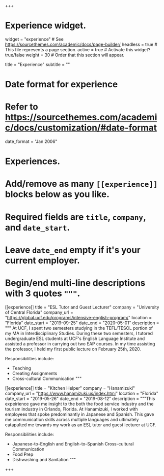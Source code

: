 +++
# Experience widget.
widget = "experience"  # See https://sourcethemes.com/academic/docs/page-builder/
headless = true  # This file represents a page section.
active = true  # Activate this widget? true/false
weight = 30  # Order that this section will appear.

title = "Experience"
subtitle = ""

# Date format for experience
#   Refer to https://sourcethemes.com/academic/docs/customization/#date-format
date_format = "Jan 2006"

# Experiences.
#   Add/remove as many `[[experience]]` blocks below as you like.
#   Required fields are `title`, `company`, and `date_start`.
#   Leave `date_end` empty if it's your current employer.
#   Begin/end multi-line descriptions with 3 quotes `"""`.
[[experience]]
  title = "ESL Tutor and Guest Lecturer"
  company = "University of Central Florida"
  company_url = "https://global.ucf.edu/programs/intensive-english-program/"
  location = "Florida"
  date_start = "2019-09-25"
  date_end = "2020-05-01"
  description = """ At UCF, I spent two semesters studying in the TEFL/TESOL portion of my MA in Interdisciplinary Studies. During these two semesters, I tutored undergraduate ESL students at UCF's English Language Institute and assisted a professor in carrying out two EAP courses. In my time assisting the professor, I held my first public lecture on February 25th, 2020.

  Responsibilities include:
  
  * Teaching
  * Creating Assignments
  * Cross-cultural Communication
  """

[[experience]]
  title = "Kitchen Helper"
  company = "Hanamizuki"
  company_url = "https://www.hanamizuki.us/index.html"
  location = "Florida"
  date_start = "2019-05-26"
  date_end = "2019-08-12"
  description = """This expeirience gave me insight to the both the food service industry and the tourism industry in Orlando, Florida. At Hanamizuki, I worked with employees that spoke predominantly in Japanese and Spanish. This gave me communication skills across multiple languages and ultimately catapulted me towards my work as an ESL tutor and guest lecturer at UCF.
 
  Responsibilities include:
  
  * Japanese-to-English and English-to-Spanish Cross-cultural Communication
  * Food Prep
  * Dishwashing and Sanitation
  """

+++
